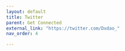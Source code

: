 ```yaml
---
layout: default
title: Twitter
parent: Get Connected
external_link: "https://twitter.com/Dxdao_"
nav_order: 4

---
```



